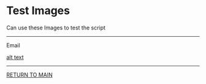 # Test Images

Can use these Images to test the script

-----
Email

[alt text](https://github.com/nilsvw/IP_ProjectSecurity/blob/main/test%20images/email.png)

-----



[RETURN TO MAIN](../README.md)

